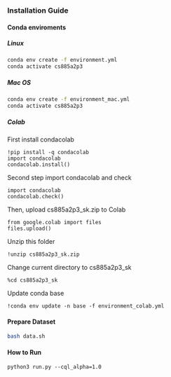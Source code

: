 ### Installation Guide
#### Conda enviroments
##### Linux
```sh
conda env create -f environment.yml
conda activate cs885a2p3
```
##### Mac OS
```sh
conda env create -f environment_mac.yml
conda activate cs885a2p3
```
##### Colab
First install condacolab
```python3
!pip install -q condacolab
import condacolab
condacolab.install()
```
Second step import condacolab and check
```python3
import condacolab
condacolab.check()
```
Then, upload cs885a2p3_sk.zip to Colab
```python3
from google.colab import files
files.upload()
```
Unzip this folder
```python3
!unzip cs885a2p3_sk.zip
```
Change current directory to cs885a2p3_sk
```python3
%cd cs885a2p3_sk
```
Update conda base
```python3
!conda env update -n base -f environment_colab.yml
```

#### Prepare Dataset
```sh
bash data.sh
```
#### How to Run
```
python3 run.py --cql_alpha=1.0
```